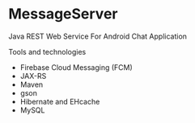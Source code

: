 # MessageServer
Java REST Web Service For Android Chat Application<br />

Tools and technologies<br />
<ul>
  <li>Firebase Cloud Messaging (FCM)</li>
  <li>JAX-RS</li>
  <li>Maven</li>
  <li>gson</li>
  <li>Hibernate and EHcache</li>
  <li>MySQL</li>
</ul>
